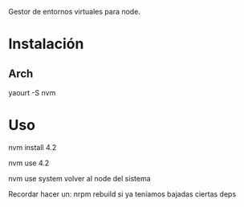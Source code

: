 Gestor de entornos virtuales para node.

# Instalación
## Arch
yaourt -S nvm

# Uso
nvm install 4.2

nvm use 4.2

nvm use system
  volver al node del sistema

Recordar hacer un:
nrpm rebuild
si ya teníamos bajadas ciertas deps
